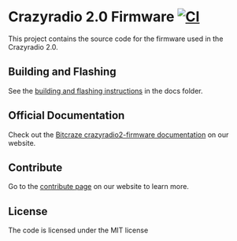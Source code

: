 # Crazyradio 2.0 Firmware  [![CI](https://github.com/bitcraze/crazyradio2-firmware/workflows/CI/badge.svg)](https://github.com/bitcraze/crazyradio2-firmware/actions?query=workflow%3ACI)

This project contains the source code for the firmware used in the Crazyradio 2.0.

## Building and Flashing

See the [building and flashing instructions](./docs/building-and-flashing/build.md) in the docs folder.


## Official Documentation

Check out the [Bitcraze crazyradio2-firmware documentation](https://www.bitcraze.io/documentation/repository/crazyradio2-firmware/main/) on our website.


## Contribute

Go to the [contribute page](https://www.bitcraze.io/contribute/) on our website to learn more.


## License

The code is licensed under the MIT license

